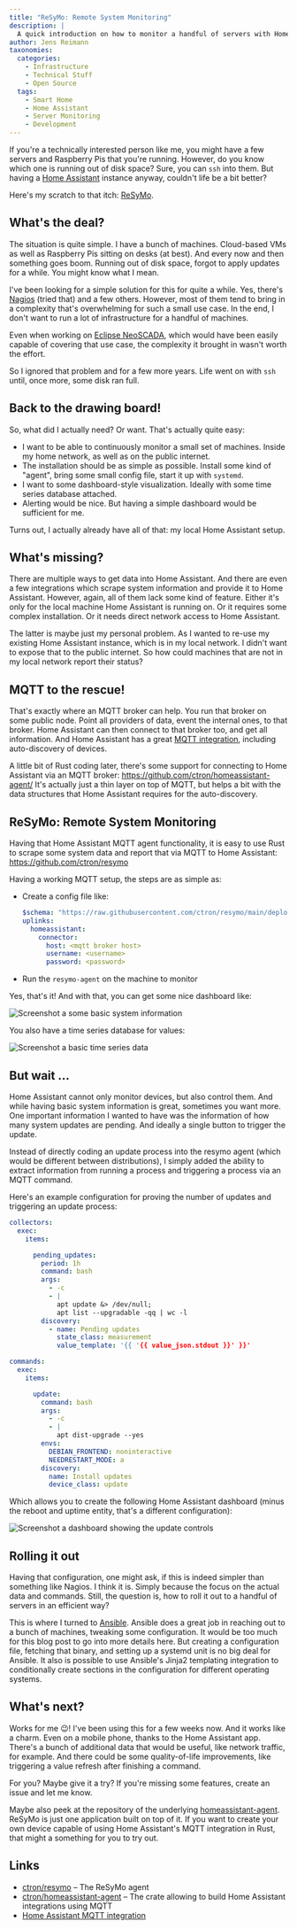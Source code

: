 ```yaml
---
title: "ReSyMo: Remote System Monitoring"
description: |
  A quick introduction on how to monitor a handful of servers with Home Assistant and ReSyMo.
author: Jens Reimann
taxonomies:
  categories:
    - Infrastructure
    - Technical Stuff
    - Open Source
  tags:
    - Smart Home
    - Home Assistant
    - Server Monitoring
    - Development
---
```


If you're a technically interested person like me, you might have a few servers and Raspberry Pis that you're running.
However, do you know which one is running out of disk space? Sure, you can `ssh` into them. But having a
[Home Assistant](https://www.home-assistant.io/) instance anyway, couldn't life be a bit better?

Here's my scratch to that itch: [ReSyMo](https://github.com/ctron/resymo).

<!-- more -->

## What's the deal?

The situation is quite simple. I have a bunch of machines. Cloud-based VMs as well as Raspberry Pis sitting on desks (at best). And every now and then something goes boom. Running out of disk space, forgot to apply updates for a while. You
might know what I mean.

I've been looking for a simple solution for this for quite a while. Yes, there's [Nagios](https://www.nagios.org/)
(tried that) and a few others. However, most of them tend to bring in a complexity that's overwhelming for such a
small use case. In the end, I don't want to run a lot of infrastructure for a handful of machines.

Even when working on [Eclipse NeoSCADA](https://projects.eclipse.org/projects/iot.eclipsescada), which would have been
easily capable of covering that use case, the complexity it brought in wasn't worth the effort.

So I ignored that problem and for a few more years. Life went on with `ssh` until, once more, some disk ran full.

## Back to the drawing board!

So, what did I actually need? Or want. That's actually quite easy:

* I want to be able to continuously monitor a small set of machines. Inside my home network, as well as on the public
  internet.
* The installation should be as simple as possible. Install some kind of "agent", bring some small config file,
 start it up with `systemd`.
* I want to some dashboard-style visualization. Ideally with some time series database attached.
* Alerting would be nice. But having a simple dashboard would be sufficient for me.

Turns out, I actually already have all of that: my local Home Assistant setup.

## What's missing?

There are multiple ways to get data into Home Assistant. And there are even a few integrations which scrape system
information and provide it to Home Assistant. However, again, all of them lack some kind of feature. Either it's
only for the local machine Home Assistant is running on. Or it requires some complex installation. Or it needs direct
network access to Home Assistant.

The latter is maybe just my personal problem. As I wanted to re-use my existing Home Assistant instance, which is in
my local network. I didn't want to expose that to the public internet. So how could machines that are not in my local
network report their status?

## MQTT to the rescue!

That's exactly where an MQTT broker can help. You run that broker on some public node. Point all providers of data,
event the internal ones, to that broker. Home Assistant can then connect to that broker too, and get all information.
And Home Assistant has a great [MQTT integration](https://www.home-assistant.io/integrations/mqtt/),
including auto-discovery of devices.

A little bit of Rust coding later, there's some support for connecting to Home Assistant via an MQTT broker:
<https://github.com/ctron/homeassistant-agent/> It's actually just a thin layer on top of MQTT, but helps a bit
with the data structures that Home Assistant requires for the auto-discovery.

## ReSyMo: Remote System Monitoring

Having that Home Assistant MQTT agent functionality, it is easy to use Rust to scrape some system data and report that
via MQTT to Home Assistant: <https://github.com/ctron/resymo>

Having a working MQTT setup, the steps are as simple as:

* Create a config file like:
  ```yaml
  $schema: "https://raw.githubusercontent.com/ctron/resymo/main/deploy/config/schema.json"
  uplinks:
    homeassistant:
      connector:
        host: <mqtt broker host>
        username: <username>
        password: <password>
  ```
* Run the `resymo-agent` on the machine to monitor

Yes, that's it! And with that, you can get some nice dashboard like:

![Screenshot a some basic system information](screenshot1.png)

You also have a time series database for values:

![Screenshot a basic time series data](screenshot2.png)

## But wait …

Home Assistant cannot only monitor devices, but also control them. And while having basic system information is great,
sometimes you want more. One important information I wanted to have was the information of how many system updates are
pending. And ideally a single button to trigger the update.

Instead of directly coding an update process into the resymo agent (which would be different between distributions), I
simply added the ability to extract information from running a process and triggering a process via an MQTT command.

Here's an example configuration for proving the number of updates and triggering an update process:

```yaml
collectors:
  exec:
    items:

      pending_updates:
        period: 1h
        command: bash
        args:
          - -c
          - |
            apt update &> /dev/null;
            apt list --upgradable -qq | wc -l
        discovery:
          - name: Pending updates
            state_class: measurement
            value_template: '{{ '{{ value_json.stdout }}' }}'

commands:
  exec:
    items:

      update:
        command: bash
        args:
          - -c
          - |
            apt dist-upgrade --yes
        envs:
          DEBIAN_FRONTEND: noninteractive
          NEEDRESTART_MODE: a
        discovery:
          name: Install updates
          device_class: update
```

Which allows you to create the following Home Assistant dashboard (minus the reboot and uptime entity, that's a different
configuration):

![Screenshot a dashboard showing the update controls](screenshot3.png)

## Rolling it out

Having that configuration, one might ask, if this is indeed simpler than something like Nagios. I think it is. Simply
because the focus on the actual data and commands. Still, the question is, how to roll it out to a handful of servers
in an efficient way?

This is where I turned to [Ansible](https://www.ansible.com/). Ansible does a great job in reaching out to a bunch of
machines, tweaking some configuration. It would be too much for this blog post to go into more details here. But
creating a configuration file, fetching that binary, and setting up a systemd unit is no big deal for Ansible. It also
is possible to use Ansible's Jinja2 templating integration to conditionally create sections in the configuration for
different operating systems.

## What's next?

Works for me 😉! I've been using this for a few weeks now. And it works like a charm. Even on a mobile phone, thanks to
the Home Assistant app. There's a bunch of additional data that would be useful, like network traffic, for example. And
there could be some quality-of-life improvements, like triggering a value refresh after finishing a command.

For you? Maybe give it a try? If you're missing some features, create an issue and let me know.

Maybe also peek at the repository of the underlying [homeassistant-agent](https://github.com/ctron/homeassistant-agent/).
ReSyMo is just one application built on top of it. If you want to create your own device capable of using
Home Assistant's MQTT integration in Rust, that might a something for you to try out.

## Links

* [ctron/resymo](https://github.com/ctron/resymo) – The ReSyMo agent
* [ctron/homeassistant-agent](https://github.com/ctron/homeassistant-agent/) – The crate allowing to build Home Assistant integrations using MQTT
* [Home Assistant MQTT integration](https://www.home-assistant.io/integrations/mqtt/)
